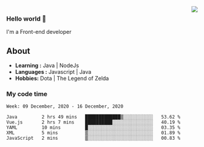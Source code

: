 <img align='right' src="https://github-readme-stats.vercel.app/api?username=jumodada&show_icons=true&theme=vue">

### Hello world 👋

I'm a Front-end developer 
    
## About
-  **Learning :** Java | NodeJs
-  **Languages :** Javascript | Java
-  **Hobbies:** Dota | The Legend of Zelda

### My code time

<!--START_SECTION:waka-->
```text
Week: 09 December, 2020 - 16 December, 2020

Java         2 hrs 49 mins   █████████████▒░░░░░░░░░░░   53.62 % 
Vue.js       2 hrs 7 mins    ██████████░░░░░░░░░░░░░░░   40.19 % 
YAML         10 mins         █░░░░░░░░░░░░░░░░░░░░░░░░   03.35 % 
XML          5 mins          ▒░░░░░░░░░░░░░░░░░░░░░░░░   01.89 % 
JavaScript   2 mins          ▒░░░░░░░░░░░░░░░░░░░░░░░░   00.83 % 
```
<!--END_SECTION:waka-->
